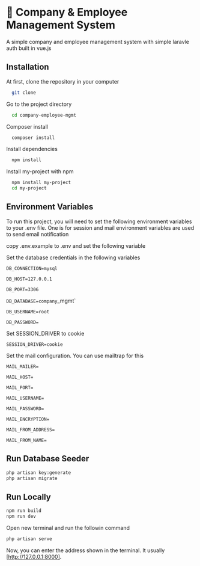 # 🚀 Company & Employee Management System

A simple company and employee management system with simple laravle auth built in vue.js

## Installation

At first, clone the repository in your computer

```bash
  git clone
```

Go to the project directory

```bash
  cd company-employee-mgmt
```

Composer install

```bash
  composer install
```

Install dependencies

```bash
  npm install
```

Install my-project with npm

```bash
  npm install my-project
  cd my-project
```

## Environment Variables

To run this project, you will need to set the following environment variables to your .env file. One is for session and mail environment variables are used to send email notification

copy .env.example to .env and set the following variable

Set the database credentials in the following variables

`DB_CONNECTION=mysql`

`DB_HOST=127.0.0.1`

`DB_PORT=3306`

`DB_DATABASE=company`\_mgmt`

`DB_USERNAME=root`

`DB_PASSWORD=`

Set SESSION_DRIVER to cookie

`SESSION_DRIVER=cookie`

Set the mail configuration. You can use mailtrap for this

`MAIL_MAILER=`

`MAIL_HOST=`

`MAIL_PORT=`

`MAIL_USERNAME=`

`MAIL_PASSWORD=`

`MAIL_ENCRYPTION=`

`MAIL_FROM_ADDRESS=`

`MAIL_FROM_NAME=`

## Run Database Seeder

```bash
php artisan key:generate
php artisan migrate
```

## Run Locally

```bash
npm run build
npm run dev
```

Open new terminal and run the followin command

```bash
php artisan serve
```

Now, you can enter the address shown in the terminal. It usually [http://127.0.0.1:8000].
